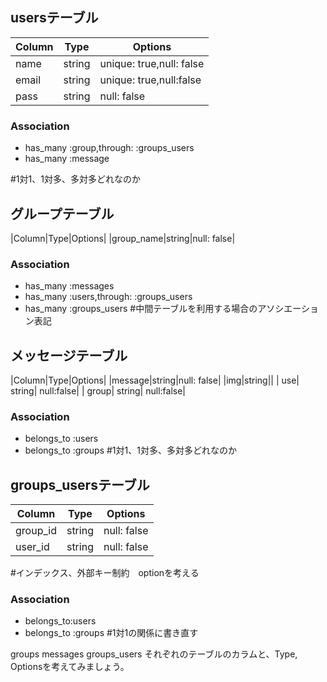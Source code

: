 ## usersテーブル

|Column|Type|Options|
|------|----|-------|
|name|string|unique: true,null: false|
|email|string|unique: true,null:false|
|pass|string|null: false|
### Association
- has_many  :group,through: :groups_users
- has_many  :message

#1対1、1対多、多対多どれなのか



## グループテーブル

|Column|Type|Options|
|group_name|string|null: false|


### Association
- has_many :messages
- has_many  :users,through: :groups_users
- has_many :groups_users
#中間テーブルを利用する場合のアソシエーション表記



## メッセージテーブル

|Column|Type|Options|
|message|string|null: false|
|img|string||
| use| string| null:false|
| group| string| null:false|
### Association
- belongs_to :users
- belongs_to :groups
#1対1、1対多、多対多どれなのか





## groups_usersテーブル

|Column|Type|Options|
|------|----|-------|
|group_id|string|null: false|
|user_id|string|null: false|
#インデックス、外部キー制約　optionを考える

### Association
- belongs_to:users
- belongs_to :groups
#1対1の関係に書き直す










groups
messages
groups_users
それぞれのテーブルのカラムと、Type, Optionsを考えてみましょう。